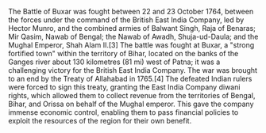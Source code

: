 The Battle of Buxar was fought between 22 and 23 October 1764, between the forces under the command of the British East India Company, led by Hector Munro, and the combined armies of Balwant Singh, Raja of Benaras; Mir Qasim, Nawab of Bengal; the Nawab of Awadh, Shuja-ud-Daula; and the Mughal Emperor, Shah Alam II.[3] The battle was fought at Buxar, a "strong fortified town" within the territory of Bihar, located on the banks of the Ganges river about 130 kilometres (81 mi) west of Patna; it was a challenging victory for the British East India Company. The war was brought to an end by the Treaty of Allahabad in 1765.[4] The defeated Indian rulers were forced to sign this treaty, granting the East India Company diwani rights, which allowed them to collect revenue from the territories of Bengal, Bihar, and Orissa on behalf of the Mughal emperor. This gave the company immense economic control, enabling them to pass financial policies to exploit the resources of the region for their own benefit.